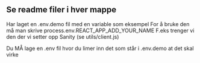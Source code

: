 ## Se readme filer i hver mappe

Har laget en .env.demo fil med en variable som eksempel
For å bruke den må man skrive process.env.REACT_APP_ADD_YOUR_NAME
F.eks trenger vi den der vi setter opp Sanity (se utils/client.js)

Du MÅ lage en .env fil hvor du limer inn det som står i .env.demo at det skal virke
